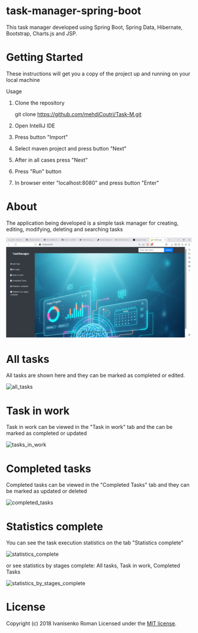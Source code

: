 # task-manager-spring-boot
This task manager developed using Spring Boot, Spring Data, Hibernate, Bootstrap, Charts.js and JSP.

# Getting Started
These instructions will get you a copy of the project up and running on your local machine

Usage
1. Clone the repository

   git clone https://github.com/mehdiCoutri/Task-M.git

2. Open IntelliJ IDE 

3. Press button "Import"

4. Select maven project and press button "Next"

5. After in all cases press "Next"

6. Press "Run" button 

7. In browser enter "localhost:8080" and press button "Enter"

# About

The application being developed is a simple task manager for creating, editing, modifying, deleting and searching tasks

![main_page](https://raw.githubusercontent.com/mehdiCoutri/Task-M/main/media/home.PNG)


# All tasks

All tasks are shown here and they can be marked as completed or edited.

![all_tasks](https://user-images.githubusercontent.com/12431839/48678535-ac68bd80-eb95-11e8-93f7-0226f54ba350.png)


# Task in work

Task in work can be viewed in the "Task in work" tab and the can be marked as completed or updated

![tasks_in_work](https://user-images.githubusercontent.com/12431839/48678586-53e5f000-eb96-11e8-94b2-376a0dcabaa5.png)


# Completed tasks

Completed tasks can be viewed in the "Completed Tasks" tab and they can be marked as updated or deleted

![completed_tasks](https://user-images.githubusercontent.com/12431839/48678475-f4d3ab80-eb94-11e8-9f7d-7e9475162c1a.png)


# Statistics complete

You can see the task execution statistics on the tab "Statistics complete"

![statistics_complete](https://user-images.githubusercontent.com/12431839/48678476-f8673280-eb94-11e8-86ec-ac6e49c9942d.png)

or see statistics by stages complete: All tasks, Task in work, Completed Tasks

![statistics_by_stages_complete](https://user-images.githubusercontent.com/12431839/48678477-fbfab980-eb94-11e8-84a3-9d1fae4f7e58.png)


# License

Copyright (c) 2018 Ivanisenko Roman Licensed under the [MIT license](LICENSE).
